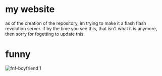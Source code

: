 # my website
as of the creation of the repository, im trying to make it a flash flash revolution server. if by the time you see this, that isn't what it is anymore, then sorry for fogetting to update this. 

# funny
![fnf-boyfriend 1](https://user-images.githubusercontent.com/64033333/159143804-378af340-f019-416c-a506-d4e7e7307779.gif)
